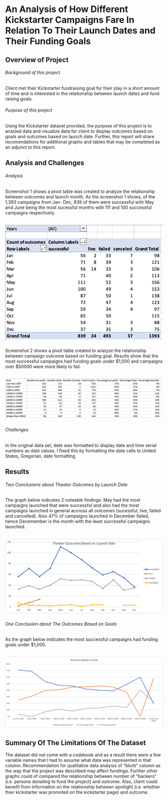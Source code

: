 # An Analysis of How Different Kickstarter Campaigns Fare In Relation To Their Launch Dates and Their Funding Goals
## Overview of Project
###### Background of this project 
Client met their Kickstarter fundraising goal for their play in a short amount of time and is interested in the relationship between launch dates and fund raising goals. 
###### Purpose of this project
Using the Kickstarter dataset provided, the purpose of this project is to analzed data and visualize data for client to display  outcomes based on goals and outcomes based on launch date. Further, this report will share recomendations for additional graphs and tables that may be completed as an adjunct to this report.
## Analysis and Challenges
###### Analysis
Screenshot 1 shows a pivot table was created to analyze the relationship between outcomes and launch month. As the screenshot 1 shows, of the 1,393 campaigns from Jan- Dec, 839 of them were successful with May and June being the most sucessful months with 111 and 100 successful campaigns respectively.

![Theater Outcomes By Launch Date.png](https://github.com/sholathompson/repo-kickstarter-analysis/blob/main/Theater%20Outcomes%20By%20Launch%20Date.png)
--
Screenshot 2 shows a pivot table created to analyze the relationship between campaign outcome based on funding goal. Results show that the most successful campaigns had funding goals under $1,000 and campaigns over $50000 were more likely to fail.

![Outcomes Based of Goals.png](https://github.com/sholathompson/repo-kickstarter-analysis/blob/main/Outcomes%20Based%20of%20Goals.png)
--
###### Challenges
In the original data set, date was formatted to display date and time serial numbers as date values. I fixed this by formatting the date cells to United States, Gregorian, date formatting
## Results
###### Two Conclusions about Theater Outcomes by Launch Date
The graph below indicates 2 noteable findings. May had the most campaigns launched that were successful and also had the most campaigns launched in general accross all outcomes (sucessful, live, failed and cancelled). Also 47% of campaigns launched in December failed, hence Decemember is the month with the least successful campaigns launched.

![Theater_Outcomes_vs_Launch.png](https://github.com/sholathompson/repo-kickstarter-analysis/blob/main/Theater_Outcomes_vs_Launch.png)
--
###### One Conclusion about The Outcomes Based on Goals
As the graph below indicates the most successful campaigns had funding goals under $1,000.

![Outcomes_vs_Goals.png](https://github.com/sholathompson/repo-kickstarter-analysis/blob/main/Outcomes_vs_Goals.png)
--
## Summary Of The Limitations Of The Dataset
The dataset did not come with a codebook and as a result there were a few variable names that I had to assume what data was represented in that column. Recommendation for qualitative data analysis of "blurb" column as the way that the project was described may affect fundings. Further other graphs could of compared the relationship between number of "backers" (i.e. persons donating to fund the project) and outcome. Also, client could benefit from information on the relationship between spotlight (i.e. whether their kickstarter was promoted on the kickstarter page) and outcome.


